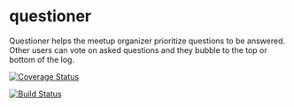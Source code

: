 # questioner
​Questioner​ helps the meetup organizer prioritize questions to be answered. Other users can vote on asked questions and they bubble to the top or bottom of the log.

[![Coverage Status](https://coveralls.io/repos/github/placideirandora/questioner/badge.svg?branch=develop)](https://coveralls.io/github/placideirandora/questioner?branch=develop)

[![Build Status](https://travis-ci.org/placideirandora/questioner.svg?branch=develop)](https://travis-ci.org/placideirandora/questioner)